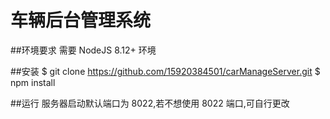 # 车辆后台管理系统

##环境要求
需要 NodeJS 8.12+ 环境

##安装
$ git clone https://github.com/15920384501/carManageServer.git
$ npm install

##运行
服务器启动默认端口为 8022,若不想使用 8022 端口,可自行更改

